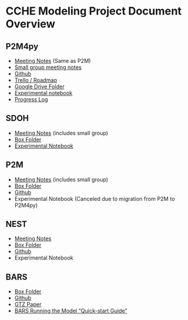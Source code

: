 # CCHE Modeling Project Document Overview

## P2M4py
- [Meeting Notes](https://docs.google.com/document/d/1C5nz3TNKu7zm_yNRSkqlMUElOzt0tzvq9zXx0_m_QAk/edit#) (Same as P2M)
- [Small group meeting notes](https://docs.google.com/document/d/1jlW-A54vX7gBymFH1PsKfIKP_ze3yytQOUJIj-tycJg/edit#heading=h.lmdw739kbg6v)
- [Github](https://github.com/UChicago-CCHE-Modeling/p2m4py)
- [Trello / Roadmap](https://trello.com/b/RA9tMvMg/p2m4py-roadmap)
- [Google Drive Folder](https://drive.google.com/drive/u/0/folders/1YINU88DH4hJfCe-jsEv3y89Qvbo7QMLn)
- [Experimental notebook](https://docs.google.com/document/d/1hhenwS_Z_tgQPALh0L-3RyqQ5Cle8_O9DVPfCxtDqTo/edit?usp=sharing)
- [Progress Log](https://docs.google.com/document/d/18HVnTeyzqKbrlu_hW2uz-rzVTYxg-GWUu1MnJgGFEBo/edit#)


## SDOH
- [Meeting Notes](https://docs.google.com/document/d/1zJcygcWHdcd4nFizzrd4KwV2nuMK5_G27pLTuKvuM_8/edit) (includes small group)
- [Box Folder](https://uchicago.box.com/s/19dgsahy9gcz3v2z5pipslaph6z4v3qi)
- [Experimental Notebook](https://docs.google.com/document/d/1dHKAHPoDThYU4zKtcfgHoDs1VsIywVf4Gt-Q0_X2vCU/edit?usp=sharing)

## P2M
- [Meeting Notes](https://docs.google.com/document/d/1C5nz3TNKu7zm_yNRSkqlMUElOzt0tzvq9zXx0_m_QAk/edit#heading=h.fuq2v14b6qxg) (includes small group)
- [Box Folder](https://uchicago.app.box.com/folder/48561258186)
- [Github](https://github.com/jozik/p2m)
- Experimental Notebook (Canceled due to migration from P2M to P2M4py)

## NEST
- [Meeting Notes](https://docs.google.com/document/d/1AGcQA698_RBl_SwUjHqYB8LMIqmMyg_ArE3IpD6CH38/edit#heading=h.3m87vzbsz1a0)
- [Box Folder](https://uchicago.box.com/s/n7mj0oz7borxldj5j1c9lp39ev723skd)
- [Github](https://github.com/jozik/p2m/tree/hiv+syphilis)
- Experimental Notebook

## BARS
- [Box Folder](https://uchicago.box.com/s/jiulksk22cv85afxby1rhvt5gcqtos13)
- [Github](https://github.com/khanna7/BARS)
- [GTZ Paper](https://www.ncbi.nlm.nih.gov/pmc/articles/PMC6760326/)
- [BARS Running the Model “Quick-start Guide”](https://docs.google.com/document/d/1XHhmn8uwgCQpVK7l9bDTPfvhAGCgga9TL3oxlQopxsM/edit?usp=sharing) 
